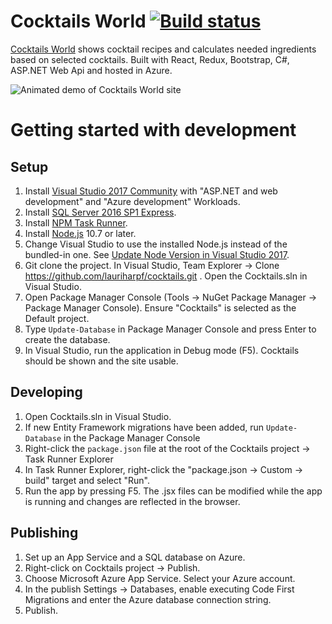 # Cocktails World [![Build status](https://ci.appveyor.com/api/projects/status/0ipfl0ib704h2s8o?svg=true)](https://ci.appveyor.com/project/lauriharpf/cocktails)

[Cocktails World](http://www.cocktailsworld.eu/) shows cocktail recipes and calculates needed ingredients based on selected cocktails. Built with React, Redux, Bootstrap, C#, ASP.NET Web Api and hosted in Azure.

![Animated demo of Cocktails World site](https://raw.githubusercontent.com/lauriharpf/cocktails/master/readme_demo.gif)

# Getting started with development

## Setup

1. Install [Visual Studio 2017 Community](https://www.visualstudio.com/downloads/) with "ASP.NET and web development" and "Azure development" Workloads.
2. Install [SQL Server 2016 SP1 Express](https://www.microsoft.com/en-us/sql-server/sql-server-downloads).
3. Install [NPM Task Runner](https://marketplace.visualstudio.com/items?itemName=MadsKristensen.NPMTaskRunner).
4. Install [Node.js](https://nodejs.org/en/) 10.7 or later.
5. Change Visual Studio to use the installed Node.js instead of the bundled-in one. See [Update Node Version in Visual Studio 2017](https://stackoverflow.com/a/43850262/843984).
6. Git clone the project. In Visual Studio, Team Explorer -> Clone https://github.com/lauriharpf/cocktails.git . Open the Cocktails.sln in Visual Studio.
7. Open Package Manager Console (Tools -> NuGet Package Manager -> Package Manager Console). Ensure "Cocktails" is selected as the Default project.
8. Type `Update-Database` in Package Manager Console and press Enter to create the database.
9. In Visual Studio, run the application in Debug mode (F5). Cocktails should be shown and the site usable.

## Developing

1. Open Cocktails.sln in Visual Studio.
2. If new Entity Framework migrations have been added, run `Update-Database` in the Package Manager Console
3. Right-click the `package.json` file at the root of the Cocktails project -> Task Runner Explorer
4. In Task Runner Explorer, right-click the "package.json -> Custom -> build" target and select "Run".
5. Run the app by pressing F5. The .jsx files can be modified while the app is running and changes are reflected in the browser.

## Publishing

1. Set up an App Service and a SQL database on Azure.
2. Right-click on Cocktails project -> Publish.
3. Choose Microsoft Azure App Service. Select your Azure account.
4. In the publish Settings -> Databases, enable executing Code First Migrations and enter the Azure database connection string.
5. Publish.